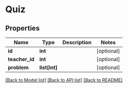 # Quiz

## Properties
Name | Type | Description | Notes
------------ | ------------- | ------------- | -------------
**id** | **int** |  | [optional] 
**teacher_id** | **int** |  | [optional] 
**problem** | **list[int]** |  | [optional] 

[[Back to Model list]](../README.md#documentation-for-models) [[Back to API list]](../README.md#documentation-for-api-endpoints) [[Back to README]](../README.md)


